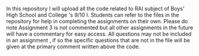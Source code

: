 In this repository I will upload all the code related to RAI subject of Boys' High School and College 's 9/10 I.
Students can refer to the files in the repository for help in completing the assignments on their own.
Please do note Assignment 3 is not commented but all other assignments in the future will have a commentary for easy access.
All questions may not be included in an assignment , if so the specific questions that are not in the file will be given at the primary comment written above the code.
